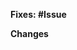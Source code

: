 **Fixes: #Issue**
<!-- Please enter the corresponding issue ID in the placeholder above. -->


**Changes**
<!-- Please summarize your changes -->



<!-- Add this section if you need it.
**Screenshots**

| Description 1  | Description 2  |
| :------------: | :------------: |
| <screenshot 1> | <screenshot 2> |
-->
